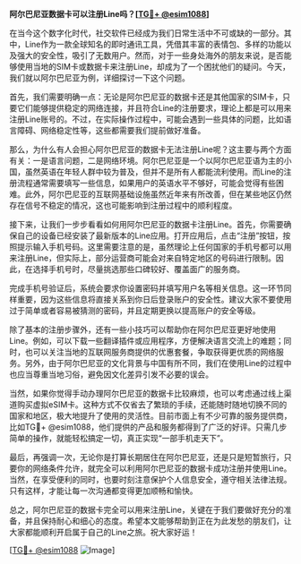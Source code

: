 **阿尔巴尼亚数据卡可以注册Line吗？[[TG💪+ @esim1088](https://t.me/s/esim1088)]**

在当今这个数字化时代，社交软件已经成为我们日常生活中不可或缺的一部分。其中，Line作为一款全球知名的即时通讯工具，凭借其丰富的表情包、多样的功能以及强大的安全性，吸引了无数用户。然而，对于一些身处海外的朋友来说，是否能够使用当地的SIM卡或数据卡来注册Line，却成为了一个困扰他们的疑问。今天，我们就以阿尔巴尼亚为例，详细探讨一下这个问题。

首先，我们需要明确一点：无论是阿尔巴尼亚的数据卡还是其他国家的SIM卡，只要它们能够提供稳定的网络连接，并且符合Line的注册要求，理论上都是可以用来注册Line账号的。不过，在实际操作过程中，可能会遇到一些具体的问题，比如语言障碍、网络稳定性等，这些都需要我们提前做好准备。

那么，为什么有人会担心阿尔巴尼亚的数据卡无法注册Line呢？这主要与两个方面有关：一是语言问题，二是网络环境。阿尔巴尼亚是一个以阿尔巴尼亚语为主的小国，虽然英语在年轻人群中较为普及，但并不是所有人都能流利使用。而Line的注册流程通常需要填写一些信息，如果用户的英语水平不够好，可能会觉得有些困难。此外，阿尔巴尼亚的互联网基础设施虽然近年来有所改善，但在某些地区仍然存在信号不稳定的情况，这也可能影响到注册过程中的顺利程度。

接下来，让我们一步步看看如何用阿尔巴尼亚的数据卡注册Line。首先，你需要确保自己的设备已经安装了最新版本的Line应用。打开应用后，点击“注册”按钮，按照提示输入手机号码。这里需要注意的是，虽然理论上任何国家的手机号都可以用来注册Line，但实际上，部分运营商可能会对来自特定地区的号码进行限制。因此，在选择手机号时，尽量挑选那些口碑较好、覆盖面广的服务商。

完成手机号验证后，系统会要求你设置密码并填写用户名等相关信息。这一环节同样重要，因为这些信息将直接关系到你日后登录账户的安全性。建议大家不要使用过于简单或者容易被猜测的密码，并且定期更换以提高账户的安全等级。

除了基本的注册步骤外，还有一些小技巧可以帮助你在阿尔巴尼亚更好地使用Line。例如，可以下载一些翻译插件或应用程序，方便解决语言交流上的难题；同时，也可以关注当地的互联网服务商提供的优惠套餐，争取获得更优质的网络服务。另外，由于阿尔巴尼亚的文化背景与中国有所不同，我们在使用Line的过程中也应当尊重当地习俗，避免因文化差异引发不必要的误会。

当然，如果你觉得手动办理阿尔巴尼亚的数据卡比较麻烦，也可以考虑通过线上渠道购买虚拟eSIM卡。这种方式不仅省去了繁琐的手续，还能随时随地切换不同的国家和地区，极大地提升了使用的灵活性。目前市面上有不少可靠的服务提供商，比如TG💪+ @esim1088，他们提供的产品和服务都得到了广泛的好评。只需几步简单的操作，就能轻松搞定一切，真正实现“一部手机走天下”。

最后，再强调一次，无论你是打算长期居住在阿尔巴尼亚，还是只是短暂旅行，只要你的网络条件允许，就完全可以利用阿尔巴尼亚的数据卡成功注册并使用Line。当然，在享受便利的同时，也要时刻注意保护个人信息安全，遵守相关法律法规。只有这样，才能让每一次沟通都变得更加顺畅和愉快。

总之，阿尔巴尼亚的数据卡完全可以用来注册Line，关键在于我们要做好充分的准备，并且保持耐心和细心的态度。希望本文能够帮助到正在为此发愁的朋友们，让大家都能顺利开启属于自己的Line之旅。祝大家好运！

[[TG💪+ @esim1088](https://t.me/s/esim1088) ![Image](https://i.postimg.cc/4NQfJmqS/Snipaste-2025-05-13-00-14-12.png)]
